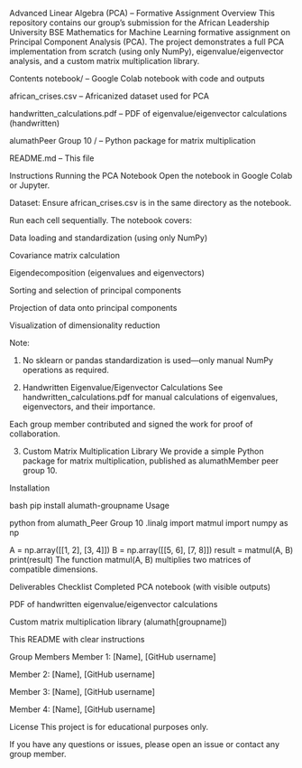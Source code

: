 Advanced Linear Algebra (PCA) – Formative Assignment
Overview
This repository contains our group’s submission for the African Leadership University BSE Mathematics for Machine Learning formative assignment on Principal Component Analysis (PCA). The project demonstrates a full PCA implementation from scratch (using only NumPy), eigenvalue/eigenvector analysis, and a custom matrix multiplication library.

Contents
notebook/ – Google Colab notebook with code and outputs

african_crises.csv – Africanized dataset used for PCA

handwritten_calculations.pdf – PDF of eigenvalue/eigenvector calculations (handwritten)

alumathPeer Group 10 / – Python package for matrix multiplication

README.md – This file

Instructions
 Running the PCA Notebook
Open the notebook in Google Colab or Jupyter.

Dataset: Ensure african_crises.csv is in the same directory as the notebook.

Run each cell sequentially.
The notebook covers:

Data loading and standardization (using only NumPy)

Covariance matrix calculation

Eigendecomposition (eigenvalues and eigenvectors)

Sorting and selection of principal components

Projection of data onto principal components

Visualization of dimensionality reduction

Note:
1. No sklearn or pandas standardization is used—only manual NumPy operations as required.

2. Handwritten Eigenvalue/Eigenvector Calculations
See handwritten_calculations.pdf for manual calculations of eigenvalues, eigenvectors, and their importance.

Each group member contributed and signed the work for proof of collaboration.

3. Custom Matrix Multiplication Library
We provide a simple Python package for matrix multiplication, published as alumathMember peer group 10.

Installation

bash
pip install alumath-groupname
Usage

python
from alumath_Peer Group 10 .linalg import matmul
import numpy as np

A = np.array([[1, 2], [3, 4]])
B = np.array([[5, 6], [7, 8]])
result = matmul(A, B)
print(result)
The function matmul(A, B) multiplies two matrices of compatible dimensions.

Deliverables Checklist
 Completed PCA notebook (with visible outputs)

 PDF of handwritten eigenvalue/eigenvector calculations

 Custom matrix multiplication library (alumath[groupname])

 This README with clear instructions

Group Members
Member 1: [Name], [GitHub username]

Member 2: [Name], [GitHub username]

Member 3: [Name], [GitHub username]

Member 4: [Name], [GitHub username]


License
This project is for educational purposes only.

If you have any questions or issues, please open an issue or contact any group member.



